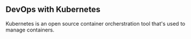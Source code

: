 ## DevOps with Kubernetes

Kubernetes is an open source container orcherstration tool that's used to manage
containers.
